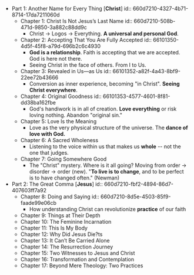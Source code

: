 - Part 1: Another Name for Every Thing [**Christ**]
  id:: 660d7210-4327-4b71-8714-17da7211060d
	- Chapter 1: Christ Is Not Jesus’s Last Name
	  id:: 660d7210-508b-471d-9850-3a882c88dd9c
		- Christ -> Logos -> Everything. **A universal and personal God**.
	- Chapter 2: Accepting That You Are Fully Accepted
	  id:: 66101350-4d5f-45f8-a79d-696b2c6c4930
		- **God is a relationship**. Faith is accepting that we are accepted. God is here not there.
		- Seeing Christ in the face of others. From I to Us.
	- Chapter 3: Revealed in Us—as Us
	  id:: 66101352-a82f-4a43-8bf9-22ee72b43666
		- Conversion as inner experience, becoming "in Christ". **Seeing Christ everywhere**.
	- Chapter 4: Original Goodness
	  id:: 66101353-4577-4601-8f81-dd38ba162fbe
		- God's handiwork is in all of creation. **Love everything** or risk loving nothing. Abandon "original sin."
	- Chapter 5: Love Is the Meaning
		- Love as the very physical structure of the universe. The **dance of love with God.**
	- Chapter 6: A Sacred Wholeness
		- Listening to the voice within us that makes us **whole** -- not the one that judges.
	- Chapter 7: Going Somewhere Good
		- The "Christ" mystery. Where is it all going? Moving from order -> disorder -> order (new). "**To live is to change**, and to be perfect is to have changed often." (Newman)
- Part 2: The Great Comma [**Jesus**]
  id:: 660d7210-fbf2-4894-86d7-407603ff7a92
	- Chapter 8: Doing and Saying
	  id:: 660d7210-8d5e-4503-85f9-faade99e06cb
		- How understanding Christ can revolutionize **practice** of our faith
	- Chapter 9: Things at Their Depth
	- Chapter 10: The Feminine Incarnation
	- Chapter 11: This Is My Body
	- Chapter 12: Why Did Jesus Die?ts
	- Chapter 13: It Can’t Be Carried Alone
	- Chapter 14: The Resurrection Journey
	- Chapter 15: Two Witnesses to Jesus and Christ
	- Chapter 16: Transformation and Contemplation
	- Chapter 17: Beyond Mere Theology: Two Practices